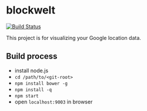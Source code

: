 # blockwelt

[![Build Status](https://travis-ci.org/just-kile/blockwelt.svg)](https://travis-ci.org/just-kile/blockwelt/)

This project is for visualizing your Google location data. 

## Build process

* install node.js
* `cd /path/to/<git-root>`
* `npm install bower -g`
* `npm install -q`
* `npm start`
* open `localhost:9003` in browser
